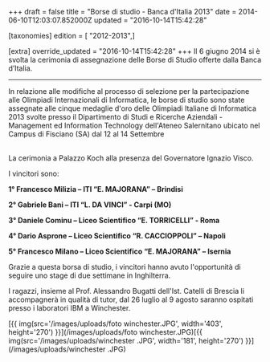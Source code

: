 +++
draft = false
title = "Borse di studio - Banca d'Italia 2013"
date = 2014-06-10T12:03:07.852000Z
updated = "2016-10-14T15:42:28"

[taxonomies]
edition = [ "2012-2013",]

[extra]
override_updated = "2016-10-14T15:42:28"
+++
Il 6 giugno 2014 si è svolta la cerimonia di assegnazione delle Borse di Studio offerte dalla Banca d’Italia.

<div style="text-align: center;">

- - -

</div>
In relazione alle modifiche al processo di selezione per la partecipazione alle Olimpiadi Internazionali di Informatica, le borse di studio sono state assegnate alle cinque medaglie d'oro delle Olimpiadi Italiane di Informatica 2013 svolte presso il Dipartimento di Studi e Ricerche Aziendali - Management ed Information Technology dell'Ateneo Salernitano ubicato nel Campus di Fisciano (SA) dal 12 al 14 Settembre

<br/> La cerimonia a Palazzo Koch alla presenza del Governatore Ignazio Visco.

I vincitori sono:

**1° Francesco Milizia – ITI “E. MAJORANA” – Brindisi**

**2° Gabriele Bani – ITI “L. DA VINCI” - Carpi (MO)**

**3° Daniele Cominu – Liceo Scientifico “E. TORRICELLI” - Roma**

**4° Dario Asprone – Liceo Scientifico “R. CACCIOPPOLI” – Napoli**

**5° Francesco Milano – Liceo Scientifico “E. MAJORANA” – Isernia**

Grazie a questa borsa di studio, i vincitori hanno avuto l'opportunità di seguire uno stage di due settimane in Inghilterra.

I ragazzi, insieme al Prof. Alessandro Bugatti dell'Ist. Catelli di Brescia li accompagnerà in qualità di tutor, dal 26 luglio al 9 agosto saranno ospitati presso i laboratori IBM a Winchester.

[{{ img(src='/images/uploads/foto winchester.JPG', width='403', height='270') }}](/images/uploads/foto winchester.JPG)[{{ img(src='/images/uploads/winchester .JPG', width='181', height='270') }}](/images/uploads/winchester .JPG)
